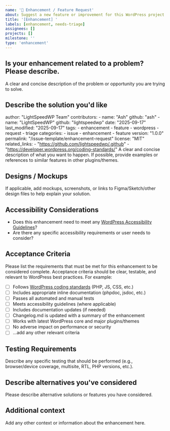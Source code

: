 ```yaml
---
name: '🚀 Enhancement / Feature Request'
about: Suggest a new feature or improvement for this WordPress project
title: '[Enhancement] '
labels: [enhancement, needs-triage]
assignees: []
projects: []
milestone: ''
type: 'enhancement'
---
```


<!-- Thank you for suggesting an idea to make this WordPress project better! Please fill in as much of the template below as you can. -->

## Is your enhancement related to a problem? Please describe.

A clear and concise description of the problem or opportunity you are trying to solve.

## Describe the solution you'd like

 author: "LightSpeedWP Team"
 contributors:
	 - name: "Ash"
		 github: "ash"
	 - name: "LightSpeedWP"
		 github: "lightspeedwp"
 date: "2025-09-17"
 last_modified: "2025-09-17"
 tags:
	 - enhancement
	 - feature
	 - wordpress
	 - request
	 - triage
 categories:
	 - issue
	 - enhancement
	 - feature
 version: "1.0.0"
 permalink: "/issue-template/enhancement-request"
 license: "MIT"
 related_links:
	 - "https://github.com/lightspeedwp/.github"
	 - "https://developer.wordpress.org/coding-standards/"
A clear and concise description of what you want to happen. If possible, provide examples or references to similar features in other plugins/themes.

## Designs / Mockups

If applicable, add mockups, screenshots, or links to Figma/Sketch/other design files to help explain your solution.

## Accessibility Considerations

-   Does this enhancement need to meet any [WordPress Accessibility Guidelines](https://make.wordpress.org/accessibility/handbook/)?
-   Are there any specific accessibility requirements or user needs to consider?

## Acceptance Criteria

Please list the requirements that must be met for this enhancement to be considered complete. Acceptance criteria should be clear, testable, and relevant to WordPress best practices. For example:

-   [ ] Follows [WordPress coding standards](https://github.com/WordPress/wpcs-docs/) (PHP, JS, CSS, etc.)
-   [ ] Includes appropriate inline documentation (phpdoc, jsdoc, etc.)
-   [ ] Passes all automated and manual tests
-   [ ] Meets accessibility guidelines (where applicable)
-   [ ] Includes documentation updates (if needed)
-   [ ] Changelog.md is updated with a summary of the enhancement
-   [ ] Works with latest WordPress core and major plugins/themes
-   [ ] No adverse impact on performance or security
-   [ ] ...add any other relevant criteria

## Testing Requirements

Describe any specific testing that should be performed (e.g., browser/device coverage, multisite, RTL, PHP versions, etc.).

## Describe alternatives you've considered

Please describe alternative solutions or features you have considered.

## Additional context

Add any other context or information about the enhancement here.
